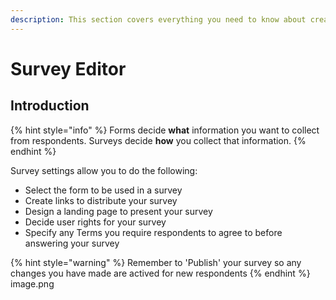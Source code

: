 ```yaml
---
description: This section covers everything you need to know about creating, editing and publishing surveys
---
```


# Survey Editor

## Introduction

{% hint style="info" %}
Forms decide **what** information you want to collect from respondents. Surveys decide **how** you collect that information.
{% endhint %}

Survey settings allow you to do the following:

* Select the form to be used in a survey
* Create links to distribute your survey
* Design a landing page to present your survey
* Decide user rights for your survey
* Specify any Terms you require respondents to agree to before answering your survey

{% hint style="warning" %}
Remember to 'Publish' your survey so any changes you have made are actived for new respondents
{% endhint %}
image.png